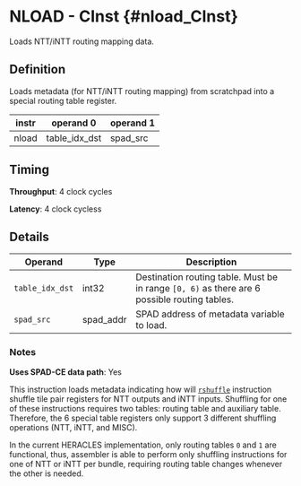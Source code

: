 # NLOAD - CInst {#nload_CInst}

Loads NTT/iNTT routing mapping data.

## Definition

Loads metadata (for NTT/iNTT routing mapping) from scratchpad into a special routing table register.

| instr | operand 0 | operand 1 |
|-|-|-|
| nload | table_idx_dst | spad_src |

## Timing

**Throughput**: 4 clock cycles

**Latency**: 4 clock cycless

## Details

| Operand | Type | Description |
|-|-|-|
| `table_idx_dst` | int32 | Destination routing table. Must be in range `[0, 6)` as there are 6 possible routing tables. |
| `spad_src` | spad_addr | SPAD address of metadata variable to load. |

### Notes

**Uses SPAD-CE data path**: Yes

This instruction loads metadata indicating how will [`rshuffle`](../xinst/xinst_rshuffle.md) instruction shuffle tile pair registers for NTT outputs and iNTT inputs. Shuffling for one of these instructions requires two tables: routing table and auxiliary table. Therefore, the 6 special table registers only support 3 different shuffling operations (NTT, iNTT, and MISC).

In the current HERACLES implementation, only routing tables `0` and `1` are functional, thus, assembler is able to perform only shuffling instructions for one of NTT or iNTT per bundle, requiring routing table changes whenever the other is needed.
